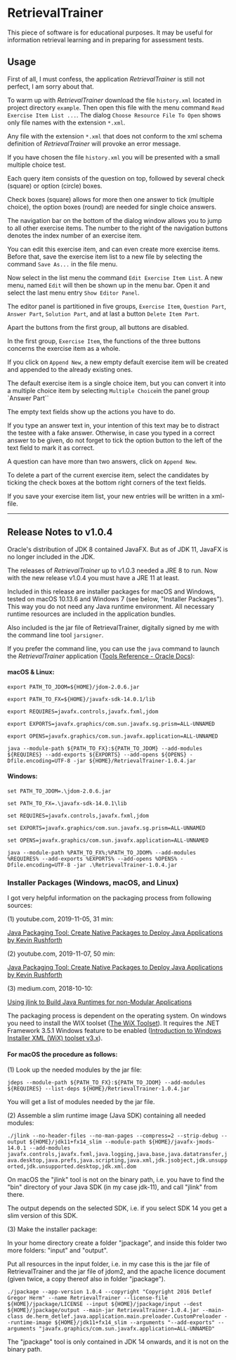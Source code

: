# RetrievalTrainer
This piece of software is for educational purposes. It may be useful for information retrieval learning and in preparing for assessment tests.

## Usage

First of all, I must confess, the application _RetrievalTrainer_ is still not perfect, I am sorry about that.

To warm up with _RetrievalTrainer_ download the file `history.xml` located in project directory `example`. Then open this file with the menu command `Read Exercise Item List ...`. The dialog `Choose Resource File To Open` shows only file names with the extension `*.xml`.  

Any file with the extension `*.xml` that does not conform to the xml schema definition of _RetrievalTrainer_ will provoke an error message.

If you have chosen the file `history.xml` you will be presented with a small multiple choice test.

Each query item consists of the question on top, followed by several check (square) or option (circle) boxes.  

Check boxes (square) allows for more then one answer to tick (multiple choice), the option boxes (round) are needed for single choice answers.

The navigation bar on the bottom of the dialog window allows you to jump to all other exercise items. The number to the right of the navigation buttons denotes the index number of an exercise item.

You can edit this exercise item, and can even create more exercise items. Before that, save the exercise item list to a new file by selecting the command `Save As...` in the file menu.

Now select in the list menu the command `Edit Exercise Item List`. A new menu, named `Edit` will then be shown up in the menu bar. Open it and select the last menu entry `Show Editor Panel`.

The editor panel is partitioned in five groups, `Exercise Item`, `Question Part`, `Answer Part`, `Solution Part`, and at last a button `Delete Item Part`.

Apart the buttons from the first group, all buttons are disabled.

In the first group, `Exercise Item`, the functions of the three buttons concerns the exercise item as a whole. 

If you click on `Append New`, a new empty default exercise item will be created and appended to the already existing ones.

The default exercise item is a single choice item, but you can convert it into a multiple choice item by selecting `Multiple Choice`in the panel group `Answer Part``

The empty text fields show up the actions you have to do.

If you type an answer text in, your intention of this text may be to distract the testee with a fake answer. Otherwise, in case you typed in a correct answer to be given, do not forget to tick the option button to the left of the text field to mark it as correct.

A question can have more than two answers, click on `Append New`.

To delete a part of the current exercise item, select the candidates by ticking the check boxes at the bottom right corners of the text fields.

If you save your exercise item list, your new entries will be written in a xml-file. 

--------

## Release Notes to v1.0.4

Oracle's distribution of JDK 8 contained JavaFX. But as of JDK 11, JavaFX is no longer included in the JDK.

The releases of _RetrievalTrainer_ up to v1.0.3 needed a JRE 8 to run. Now with the new release v1.0.4 you must have a JRE 11 at least.

Included in this release are installer packages for macOS and Windows, tested on macOS 10.13.6 and Windows 7 (see below, "Installer Packages"). This way you do not need any Java runtime environment. All necessary runtime resources are included in the application bundles.

Also included is the jar file of RetrievalTrainer, digitally signed by me with the command line tool `jarsigner`.

If you prefer the command line, you can use the `java` command to launch the _RetrievalTrainer_ application ([Tools Reference - Oracle Docs](https://docs.oracle.com/en/java/javase/11/tools/java.html)):

#### macOS & Linux:

`export PATH_TO_JDOM=${HOME}/jdom-2.0.6.jar`

`export PATH_TO_FX=${HOME}/javafx-sdk-14.0.1/lib`

`export REQUIRES=javafx.controls,javafx.fxml,jdom`

`export EXPORTS=javafx.graphics/com.sun.javafx.sg.prism=ALL-UNNAMED`

`export OPENS=javafx.graphics/com.sun.javafx.application=ALL-UNNAMED`

`java --module-path ${PATH_TO_FX}:${PATH_TO_JDOM} --add-modules ${REQUIRES} --add-exports ${EXPORTS} --add-opens ${OPENS} -Dfile.encoding=UTF-8 -jar ${HOME}/RetrievalTrainer-1.0.4.jar`


#### Windows:

`set PATH_TO_JDOM=.\jdom-2.0.6.jar`

`set PATH_TO_FX=.\javafx-sdk-14.0.1\lib`

`set REQUIRES=javafx.controls,javafx.fxml,jdom`

`set EXPORTS=javafx.graphics/com.sun.javafx.sg.prism=ALL-UNNAMED`

`set OPENS=javafx.graphics/com.sun.javafx.application=ALL-UNNAMED`

`java --module-path %PATH_TO_FX%;%PATH_TO_JDOM% --add-modules %REQUIRES% --add-exports %EXPORTS% --add-opens %OPENS% -Dfile.encoding=UTF-8 -jar .\RetrievalTrainer-1.0.4.jar`



### Installer Packages (Windows, macOS, and Linux)

I got very helpful information on the packaging process from following sources:

(1) youtube.com, 2019-11-05, 31 min:

[Java Packaging Tool: Create Native Packages to Deploy Java Applications by Kevin Rushforth](https://www.youtube.com/watch?v=ZGW9AalZLN4)

(2) youtube.com, 2019-11-07, 50 min:

[Java Packaging Tool: Create Native Packages to Deploy Java Applications by Kevin Rushforth](https://www.youtube.com/watch?v=JWwlGWlgxe0)

(3) medium.com, 2018-10-10:

[Using jlink to Build Java Runtimes for non-Modular Applications](https://medium.com/azulsystems/using-jlink-to-build-java-runtimes-for-non-modular-applications-9568c5e70ef4)

The packaging process is dependent on the operating system. On windows you need to install the WIX toolset ([The WiX Toolset](https://wixtoolset.org/)). It requires the .NET Framework 3.5.1 Windows feature to be enabled ([Introduction to Windows Installer XML (WiX) toolset v3.x](https://wixtoolset.org/documentation/manual/v3/main/)).

#### For macOS the procedure as follows:

(1) Look up the needed modules by the jar file:

`jdeps --module-path ${PATH_TO_FX}:${PATH_TO_JDOM} --add-modules ${REQUIRES} --list-deps ${HOME}/RetrievalTrainer-1.0.4.jar`

You will get a list of modules needed by the jar file.

(2) Assemble a slim runtime image (Java SDK) containing all needed modules:

`./jlink --no-header-files --no-man-pages --compress=2 --strip-debug --output ${HOME}/jdk11+fx14_slim --module-path ${HOME}/javafx-jmods-14.0.1 --add-modules javafx.controls,javafx.fxml,java.logging,java.base,java.datatransfer,java.desktop,java.prefs,java.scripting,java.xml,jdk.jsobject,jdk.unsupported,jdk.unsupported.desktop,jdk.xml.dom`

On macOS the "jlink" tool is not on the binary path, i.e. you have to find the "bin" directory of your Java SDK (in my case jdk-11), and call "jlink" from there.

The output depends on the selected SDK, i.e. if you select SDK 14 you get a slim version of this SDK.

(3) Make the installer package:

In your home directory create a folder "jpackage", and inside this folder two more folders: "input" and "output".

Put all resources in the input folder, i.e. in my case this is the jar file of RetrievalTrainer and the jar file of jdom2, and the apache licence document (given twice, a copy thereof also in folder "jpackage").

`./jpackage --app-version 1.0.4 --copyright "Copyright 2016 Detlef Gregor Herm" --name RetrievalTrainer --license-file ${HOME}/jpackage/LICENSE --input ${HOME}/jpackage/input --dest ${HOME}/jpackage/output --main-jar RetrievalTrainer-1.0.4.jar --main-class de.herm_detlef.java.application.main.preloader.CustomPreloader --runtime-image ${HOME}/jdk11+fx14_slim --arguments "--add-exports" --arguments "javafx.graphics/com.sun.javafx.application=ALL-UNNAMED"`

The "jpackage" tool is only contained in JDK 14 onwards, and it is not on the binary path.